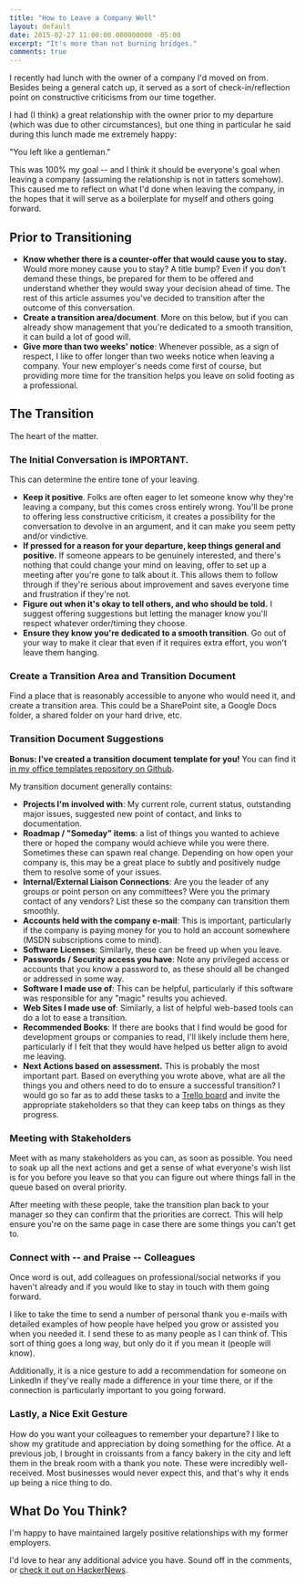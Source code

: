 ```yaml
---
title: "How to Leave a Company Well"
layout: default
date: 2015-02-27 11:00:00.000000000 -05:00
excerpt: "It's more than not burning bridges."
comments: true
---
```

I recently had lunch with the owner of a company I'd moved on from. Besides being a general catch up, it served as a sort of check-in/reflection point on constructive criticisms from our time together. 

I had (I think) a great relationship with the owner prior to my departure (which was due to other circumstances), but one thing in particular he said during this lunch made me extremely happy:

"You left like a gentleman."

This was 100% my goal -- and I think it should be everyone's goal when leaving a company (assuming the relationship is not in tatters somehow). This caused me to reflect on what I'd done when leaving the company, in the hopes that it will serve as a boilerplate for myself and others going forward.

## Prior to Transitioning
* **Know whether there is a counter-offer that would cause you to stay.** Would more money cause you to stay? A title bump? Even if you don't demand these things, be prepared for them to be offered and understand whether they would sway your decision ahead of time. The rest of this article assumes you've decided to transition after the outcome of this conversation.
* **Create a transition area/document**. More on this below, but if you can already show management that you're dedicated to a smooth transition, it can build a lot of good will.
* **Give more than two weeks' notice**: Whenever possible, as a sign of respect, I like to offer longer than two weeks notice when leaving a company. Your new employer's needs come first of course, but providing more time for the transition helps you leave on solid footing as a professional. 

## The Transition
The heart of the matter.

### The Initial Conversation is IMPORTANT.
This can determine the entire tone of your leaving. 

* **Keep it positive**. Folks are often eager to let someone know why they're leaving a company, but this comes cross entirely wrong. You'll be prone to offering less constructive criticism, it creates a possibility for the conversation to devolve in an argument, and it can make you seem petty and/or vindictive. 
* **If pressed for a reason for your departure, keep things general and positive.** If someone appears to be genuinely interested, and there's nothing that could change your mind on leaving, offer to set up a meeting after you're gone to talk about it. This allows them to follow through if they're serious about improvement and saves everyone time and frustration if they're not.
* **Figure out when it's okay to tell others, and who should be told.** I suggest offering suggestions but letting the manager know you'll respect whatever order/timing they choose.
* **Ensure they know you're dedicated to a smooth transition**. Go out of your way to make it clear that even if it requires extra effort, you won't leave them hanging.

### Create a Transition Area and Transition Document
Find a place that is reasonably accessible to anyone who would need it, and create a transition area. This could be a SharePoint site, a Google Docs folder, a shared folder on your hard drive, etc.


### Transition Document Suggestions 

**Bonus: I've created a transition document template for you!** You can find it [in my office templates repository on Github](https://github.com/SeanKilleen/OfficeTemplates).

My transition document generally contains:

* **Projects I'm involved with**: My current role, current status, outstanding major issues, suggested new point of contact, and links to documentation.
* **Roadmap / "Someday" items**: a list of things you wanted to achieve there or hoped the company would achieve while you were there. Sometimes these can spawn real change. Depending on how open your company is, this may be a great place to subtly and positively nudge them to resolve some of your issues.
* **Internal/External Liaison Connections**: Are you the leader of any groups or point person on any committees? Were you the primary contact of any vendors? List these so the company can transition them smoothly.
* **Accounts held with the company e-mail**: This is important, particularly if the company is paying money for you to hold an account somewhere (MSDN subscriptions come to mind).
* **Software Licenses**: Similarly, these can be freed up when you leave.
* **Passwords / Security access you have**: Note any privileged access or accounts that you know a password to, as these should all be changed or addressed in some way.
* **Software I made use of**: This can be helpful, particularly if this software was responsible for any "magic" results you achieved. 
* **Web Sites I made use of**: Similarly, a list of helpful web-based tools can do a lot to ease a transition.
* **Recommended Books**: If there are books that I find would be good for development groups or companies to read, I'll likely include them here, particularly if I felt that they would have helped us better align to avoid me leaving.
* **Next Actions based on assessment.** This is probably the most important part. Based on everything you wrote above, what are all the things you and others need to do to ensure a successful transition? I would go so far as to add these tasks to a [Trello board](http://Trello.com) and invite the appropriate stakeholders so that they can keep tabs on things as they progress.

### Meeting with Stakeholders
Meet with as many stakeholders as you can, as soon as possible. You need to soak up all the next actions and get a sense of what everyone's wish list is for you before you leave so that you can figure out where things fall in the queue based on overal priority.

After meeting with these people, take the transition plan back to your manager so they can confirm that the priorities are correct. This will help ensure you're on the same page in case there are some things you can't get to.

### Connect with -- and Praise -- Colleagues
Once word is out, add colleagues on professional/social networks if you haven't already and if you would like to stay in touch with them going forward.

I like to take the time to send a number of personal thank you e-mails with detailed examples of how people have helped you grow or assisted you when you needed it. I send these to as many people as I can think of. This sort of thing goes a long way, but only do it if you mean it (people will know).

Additionally, it is a nice gesture to add a recommendation for someone on LinkedIn if they've really made a difference in your time there, or if the connection is particularly important to you going forward.

### Lastly, a Nice Exit Gesture
How do you want your colleagues to remember your departure? I like to show my gratitude and appreciation by doing something for the office. At a previous job, I brought in croissants from a fancy bakery in the city and left them in the break room with a thank you note. These were incredibly well-received. Most businesses would never expect this, and that's why it ends up being a nice thing to do.

## What Do You Think?
I'm happy to have maintained largely positive relationships with my former employers.

I'd love to hear any additional advice you have. Sound off in the comments, or [check it out on HackerNews](https://news.ycombinator.com/item?id=9119771).

